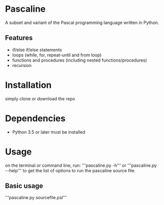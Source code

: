 # Pascaline

A subset and variant of the Pascal programming language written in Python.

## Features
- if/else if/else statements
- loops (while, for, repeat-until and from loop)
- functions and procedures (including nested functions/procedures)
- recursion

# Installation

simply clone or download the repo

# Dependencies

- Python 3.5 or later must be installed

# Usage

on the terminal or command line, run:
'''pascaline.py -h''' or '''pascaline.py --help''' to get the list of options to run the pascaline source file.

## Basic usage

'''pascaline.py sourcefile.psl'''


